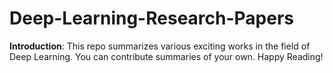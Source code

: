 # Deep-Learning-Research-Papers

**Introduction**:
     This repo summarizes various exciting works in the field of Deep Learning. You  can contribute summaries of your own. Happy Reading!
